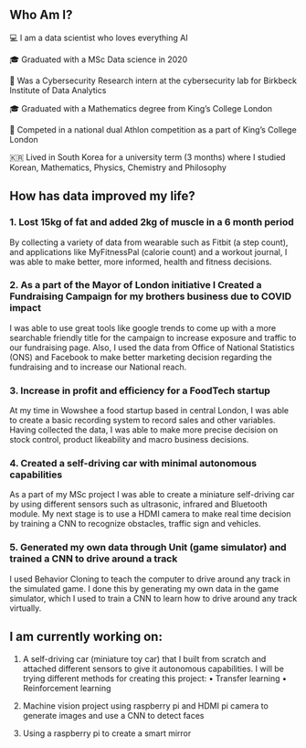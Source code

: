 ## Who Am I?

:computer:	 I am a data scientist who loves everything AI

:mortar_board:	Graduated with a MSc Data science in 2020

:closed_lock_with_key:	Was a Cybersecurity Research intern at the cybersecurity lab for Birkbeck Institute of Data Analytics

:mortar_board:	Graduated with a Mathematics degree from King’s College London

:runner:	Competed in a national dual Athlon competition as a part of King’s College London

:kr:	Lived in South Korea for a university term (3 months) where I studied Korean, Mathematics, Physics, Chemistry and Philosophy 


## How has data improved my life?

### 1.	Lost 15kg of fat and added 2kg of muscle in a 6 month period 
By collecting a variety of data from wearable such as Fitbit (a step count), and applications like MyFitnessPal (calorie count) and a workout journal, I was able to make better, more informed, health and fitness decisions.

### 2.	As a part of the Mayor of London initiative I Created a Fundraising Campaign for my brothers business due to COVID impact
I was able to use great tools like google trends to come up with a more searchable friendly title for the campaign to increase exposure and traffic to our fundraising page.  Also, I used the data from Office of National Statistics (ONS) and Facebook to make better marketing decision regarding the fundraising and to increase our National reach.

### 3.	Increase in profit and efficiency for a FoodTech startup
At my time in Wowshee a food startup based in central London, I was able to create a basic recording system to record sales and other variables.  Having collected the data, I was able to make more precise decision on stock control, product likeability and macro business decisions.  

### 4.	Created a self-driving car with minimal autonomous capabilities
As a part of my MSc project I was able to create a miniature self-driving car by using different sensors such as ultrasonic, infrared and Bluetooth module.  My next stage is to use a HDMI camera to make real time decision by training a CNN to recognize obstacles, traffic sign and vehicles.

### 5.  Generated my own data through Unit (game simulator) and trained a CNN to drive around a track
I used Behavior Cloning to teach the computer to drive around any track in the simulated game.  I done this by generating my own data in the game simulator, which I used to train a CNN to learn how to drive around any track virtually.  



## I am currently working on:

1.	A self-driving car (miniature toy car) that I built from scratch and attached different sensors to give it autonomous capabilities.  I will be trying different methods for creating this project:  •	Transfer learning •	Reinforcement learning 

2.	Machine vision project using raspberry pi and HDMI pi camera to generate images and use a CNN to detect faces

3.	Using a raspberry pi to create a smart mirror

